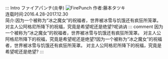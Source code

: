 ::: Intro ファイアパンチ(炎拳)
![FirePunch](/Loved/ComicCover/Fire_Punch.jpg)
作者:藤本タツキ  
连载时间:2016.4.28-2017.12.30  
简介:因为一个被称为“冰之魔女”的祝福者，世界被冰雪与饥饿还有疯狂所笼罩。 对主人公阿格尼所降下的祝福，究竟是希望呢还是绝望?呢讷讷
::: comment 
因为一个被称为“冰之魔女”的祝福者，世界被冰雪与饥饿还有疯狂所笼罩。 对主人公阿格尼所降下的祝福，究竟是希望呢还是绝望?因为一个被称为“冰之魔女”的祝福者，世界被冰雪与饥饿还有疯狂所笼罩。 对主人公阿格尼所降下的祝福，究竟是希望呢还是绝望?
:::
